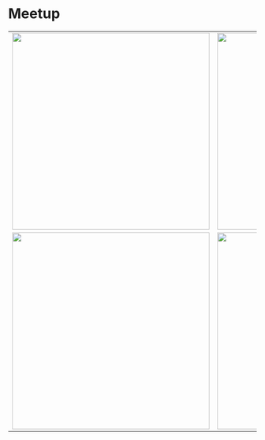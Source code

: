 # Meetup

|                                     |                                |
| ----------------------------------- |:------------------------------:|
| <img src="./Screenshots/1.jpg" width="400">     | <img src="./Screenshots/2.jpg" width="400">|
| <img src="./Screenshots/3.jpg" width="400">     | <img src="./Screenshots/4.jpg" width="400">|
